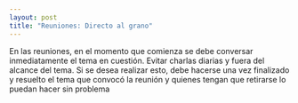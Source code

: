```yaml
---
layout: post
title: "Reuniones: Directo al grano"
---
```


En las reuniones, en el momento que comienza se debe conversar inmediatamente el tema en cuestión.<!--more--> Evitar charlas diarias y fuera del alcance del tema. Si se desea realizar esto, debe hacerse una vez finalizado y resuelto el tema que convocó la reunión y quienes tengan que retirarse lo puedan hacer sin problema

